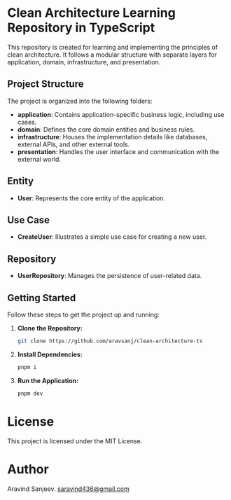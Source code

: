 # Clean Architecture Learning Repository in TypeScript

This repository is created for learning and implementing the principles of clean architecture. It follows a modular structure with separate layers for application, domain, infrastructure, and presentation.

## Project Structure

The project is organized into the following folders:

- **application**: Contains application-specific business logic, including use cases.
- **domain**: Defines the core domain entities and business rules.
- **infrastructure**: Houses the implementation details like databases, external APIs, and other external tools.
- **presentation**: Handles the user interface and communication with the external world.

## Entity

- **User**: Represents the core entity of the application.

## Use Case

- **CreateUser**: Illustrates a simple use case for creating a new user.

## Repository

- **UserRepository**: Manages the persistence of user-related data.

## Getting Started

Follow these steps to get the project up and running:

1. **Clone the Repository:**
   ```bash
   git clone https://github.com/aravsanj/clean-architecture-ts

2. **Install Dependencies:**
   ```bash
   pnpm i

2. **Run the Application:**
   ```bash
   pnpm dev

# License

This project is licensed under the MIT License.

# Author

Aravind Sanjeev. saravind436@gmail.com

